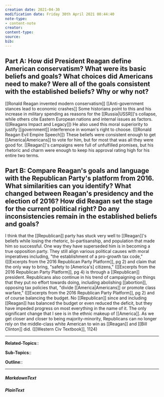 ```yaml
---
creation date: 2021-04-30
modification date: Friday 30th April 2021 00:44:40
note-type: 
- content-note
creator:
content-type:
source:
bib:
---
```



## Part A: How did President Reagan define American conservatism? What were its basic beliefs and goals? What choices did Americans need to make? Were all of the goals consistent with the established beliefs? Why or why not?

[[Ronald Reagan invented modern conservatism]]   [[Anti-government stances lead to economic crashes]] Some historians point to this and his increase in military spending as reasons for the [[Russia|USSR]]'s collapse, while others cite Eastern European nations and internal issues as factors. ([[Reagans Impact and Legacy]]) He also used this moral superiority to justify [[government]] interference in woman's right to choose. ([[Ronald Reagan Evil Empire Speech]]) These beliefs were consistent enough to get [[America|Americans]] to vote for him, but for most that was all they were good for. [[Reagan]]'s campaigns were full of unfulfilled promises, but his rhetoric and charm were enough to keep his approval rating high for his entire two terms.

## Part B: Compare Reagan's goals and language with the Republican Party's platform from 2016. What similarities can you identify? What changed between Reagan's presidency and the election of 2016? How did Reagan set the stage for the current political right? Do any inconsistencies remain in the established beliefs and goals?

I think that the [[Republican]] party has stuck very well to [[Reagan]]'s beliefs while losing the rhetoric, bi-partisanship, and population that made him so successful. One way they have superseded him is in becoming a true opposition party. They still align various political causes with moral imperatives including, "the establishment of a pro-growth tax code," ([[Excerpts from the 2016 Republican Party Platform]], pg 2) and claim that the only way to bring, "safety to [America's] citizens," ([[Excerpts from the 2016 Republican Party Platform]], pg 4) is through a [[Republican]] president. Republicans also continue in his trend of campaigning on things that they put no effort towards doing, including abolishing [[abortion]], opposing tax policies that, "divide [[America|Americans]] or promote class warfare," ([[Excerpts from the 2016 Republican Party Platform]], pg 2) and of course balancing the budget. No [[Republican]] since and including [[Reagan]] has balanced the budget or even reduced the deficit, but they have impeded progress on most everything in the name of it. The only significant change that I see is in the ethnic makeup of [[America]]. As we get closer and closer to being majority-minority, Republicans can no longer rely on the middle-class white American to win as [[Reagan]] and [[Bill Clinton]] did. ([[Western Civ Textbook]], 1124)


---

**Related-Topics**:: 
	
**Sub-Topics**::
	
**Outline**::

--- 
##### MarkdownText

##### PlainText